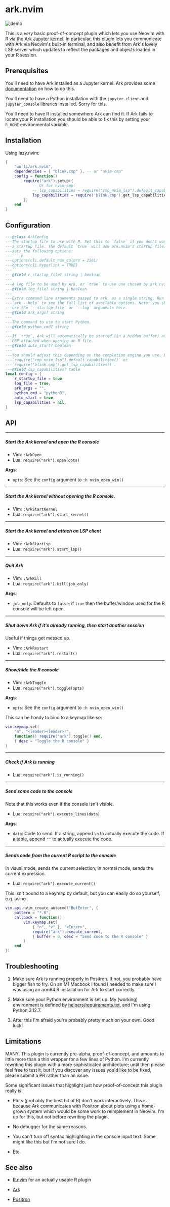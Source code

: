 # ark.nvim

![demo](https://github.com/user-attachments/assets/f78dc9f9-da78-40eb-aad8-e63d1cccb9f5)

This is a _very_ basic proof-of-concept plugin which lets you use Neovim with R
via the [Ark Jupyter kernel](https://github.com/posit-dev/ark). In particular,
this plugin lets you communicate with Ark via Neovim's built-in terminal, and
also benefit from Ark's lovely LSP server which updates to reflect the packages
and objects loaded in your R session.

## Prerequisites

You'll need to have Ark installed as a Jupyter kernel. Ark provides some
[documentation](https://github.com/posit-dev/ark) on how to do this.

You'll need to have a Python installation with the `jupyter_client` and
`jupyter_console` libraries installed. Sorry for this.

You'll need to have R installed somewhere Ark can find it. If Ark fails to
locate your R installation you should be able to fix this by setting your
`R_HOME` environmental variable.

## Installation

Using lazy.nvim:
``` lua
{
    "wurli/ark.nvim",
    dependencies = { "blink.cmp" }, -- or "nvim-cmp"
    config = function()
        require("ark").setup({
            -- Or for nvim-cmp:
            -- lsp_capabilities = require("cmp_nvim_lsp").default_capabilities()
            lsp_capabilities = require('blink.cmp').get_lsp_capabilities(),
        })
    end
}
```

## Configuration

```` lua
---@class ArkConfig
---The startup file to use with R. Set this to `false` if you don't want to use
---a startup file. The default `true` will use ark.nvim's startup file, which
---sets the following options:
---``` R
---options(cli.default_num_colors = 256L)
---options(cli.hyperlink = TRUE)
---```
---@field r_startup_file? string | boolean
---
---A log file to be used by Ark, or `true` to use one chosen by ark.nvim.
---@field log_file? string | boolean
---
---Extra command line arguments passed to ark, as a single string. Run
---`ark --help` to see the full list of available options. Note: you shouldn't
---use the `--startup-file` or `--log` arguments here.
---@field ark_args? string
---
---The command to use to start Python.
---@field python_cmd? string
---
---If `true`, Ark will automatically be started (in a hidden buffer) and the
---LSP attached when opening an R file.
---@field auto_start? boolean
---
---You should adjust this depending on the completion engine you use. E.g.
---`require("cmp_nvim_lsp").default_capabilities()` or
---`require('blink.cmp').get_lsp_capabilities()`.
---@field lsp_capabilities? table
local config = {
    r_startup_file = true,
    log_file = true,
    ark_args = "",
    python_cmd = "python3",
    auto_start = true,
    lsp_capabilities = nil,
}
````

## API

-------------------------------------------------------------------------------
##### Start the Ark kernel and open the R console

*   Vim: `:ArkOpen`
*   Lua: `require("ark").open(opts)`

**Args**:
*   `opts`: See the `config` argument to `:h nvim_open_win()`

-------------------------------------------------------------------------------
##### Start the Ark kernel _without_ opening the R console.

*   Vim: `:ArkStartKernel`
*   Lua: `require("ark").start_kernel()`

-------------------------------------------------------------------------------
##### Start the Ark kernel and attach an LSP client

*   Vim: `:ArkStartLsp`
*   Lua: `require("ark").start_lsp()`

-------------------------------------------------------------------------------
##### Quit Ark

*   Vim: `:ArkKill`
*   Lua: `require("ark").kill(job_only)`

**Args**:
*   `job_only`: Defaults to `false`; if `true` then the buffer/window used for
    the R console will be left open.

-------------------------------------------------------------------------------
##### Shut down Ark if it's already running, then start another session
Useful if things get messed up.

*   Vim: `:ArkRestart`
*   Lua: `require("ark").restart()`

-------------------------------------------------------------------------------
##### Show/hide the R console

*   Vim: `:ArkToggle`
*   Lua: `require("ark").toggle(opts)`

**Args**:
*   `opts`: See the `config` argument to `:h nvim_open_win()`

This can be handy to bind to a keymap like so:

``` lua
vim.keymap.set(
    "n", "<leader><leader>r",
    function() require("ark").toggle() end,
    { desc = "Toggle the R console" }
)
```

-------------------------------------------------------------------------------
##### Check if Ark is running

*   Lua: `require("ark").is_running()`

-------------------------------------------------------------------------------
##### Send some code to the console

Note that this works even if the console isn't visible.

*   Lua: `require("ark").execute_lines(data)`

**Args**:
*   `data`: Code to send. If a string, append `\n` to actually execute the code.
    If a table, append `""` to actually execute the code.

-------------------------------------------------------------------------------
##### Sends code from the current R script to the console

In visual mode, sends the current selection; in normal mode, sends the current
expression.

*   Lua: `require("ark").execute_current()`

This isn't bound to a keymap by default, but you can easily do so
yourself, e.g. using

``` lua
vim.api.nvim_create_autocmd("BufEnter", {
    pattern = "*.R",
    callback = function()
        vim.keymap.set(
            { "n", "v" }, "<Enter>",
            require("ark").execute_current,
            { buffer = 0, desc = "Send code to the R console" }
        )
    end
})
```

## Troubleshooting

1.  Make sure Ark is running properly in Positron. If not, you probably have
    bigger fish to fry. On an M1 Macbook I found I needed to make sure I was
    using an arm64 R installation for Ark to start correctly.

2.  Make sure your Python environment is set up. My (working) environment is
    defined by [helpers/requirements.txt](/helpers/requirements.txt), and I'm
    using Python 3.12.7.

3.  After this I'm afraid you're probably pretty much on your own. Good luck!

## Limitations

MANY. This plugin is currently pre-alpha, proof-of-concept, and amounts to
little more than a thin wrapper for a few lines of Python. I'm currently
rewriting this plugin with a more sophisticated architecture; until then please
feel free to test it, but if you discover any issues you'd like to be fixed,
please submit a PR rather than an issue.

Some significant issues that highlight just how proof-of-concept this plugin
really is:

*   Plots (probably the best bit of R) don't work interactively. This is
    because Ark communicates with Positron about plots using a home-grown
    system which would be some work to reimplement in Neovim. I'm up for this,
    but not before rewriting the plugin.

*   No debugger for the same reasons.

*   You can't turn off syntax highlighting in the console input text. Some might
    like this but I'm not sure I do.

*   Etc.

## See also

*   [R.nvim](https://github.com/R-nvim/R.nvim) for an actually usable R plugin

*   [Ark](https://github.com/posit-dev/ark)

*   [Positron](https://github.com/posit-dev/positron)


